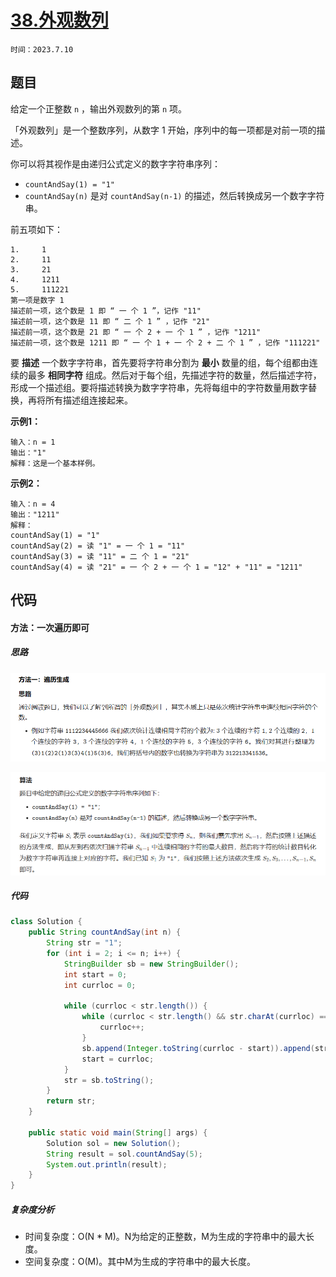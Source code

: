 # [38.外观数列](https://leetcode.cn/problems/count-and-say/)

`时间：2023.7.10`

## 题目

给定一个正整数 `n` ，输出外观数列的第 `n` 项。

「外观数列」是一个整数序列，从数字 1 开始，序列中的每一项都是对前一项的描述。

你可以将其视作是由递归公式定义的数字字符串序列：

- `countAndSay(1) = "1"`
- `countAndSay(n)` 是对 `countAndSay(n-1)` 的描述，然后转换成另一个数字字符串。

前五项如下：

```
1.     1
2.     11
3.     21
4.     1211
5.     111221
第一项是数字 1 
描述前一项，这个数是 1 即 “ 一 个 1 ”，记作 "11"
描述前一项，这个数是 11 即 “ 二 个 1 ” ，记作 "21"
描述前一项，这个数是 21 即 “ 一 个 2 + 一 个 1 ” ，记作 "1211"
描述前一项，这个数是 1211 即 “ 一 个 1 + 一 个 2 + 二 个 1 ” ，记作 "111221"
```

要 **描述** 一个数字字符串，首先要将字符串分割为 **最小** 数量的组，每个组都由连续的最多 **相同字符** 组成。然后对于每个组，先描述字符的数量，然后描述字符，形成一个描述组。要将描述转换为数字字符串，先将每组中的字符数量用数字替换，再将所有描述组连接起来。

**示例1：**

```
输入：n = 1
输出："1"
解释：这是一个基本样例。
```

**示例2：**

```
输入：n = 4
输出："1211"
解释：
countAndSay(1) = "1"
countAndSay(2) = 读 "1" = 一 个 1 = "11"
countAndSay(3) = 读 "11" = 二 个 1 = "21"
countAndSay(4) = 读 "21" = 一 个 2 + 一 个 1 = "12" + "11" = "1211"
```

## 代码

#### 方法：一次遍历即可

##### 思路

![1](pictures/1.png)

![2](pictures/2.png)

##### 代码

```java
class Solution {
    public String countAndSay(int n) {
        String str = "1";
        for (int i = 2; i <= n; i++) {
            StringBuilder sb = new StringBuilder();
            int start = 0;
            int currloc = 0;

            while (currloc < str.length()) {
                while (currloc < str.length() && str.charAt(currloc) == str.charAt(start)) {
                    currloc++;
                }
                sb.append(Integer.toString(currloc - start)).append(str.charAt(start));
                start = currloc;
            }
            str = sb.toString();
        }
        return str;
    }

    public static void main(String[] args) {
        Solution sol = new Solution();
        String result = sol.countAndSay(5);
        System.out.println(result);
    }
}
```

##### 复杂度分析

- 时间复杂度：O(N * M)。N为给定的正整数，M为生成的字符串中的最大长度。
- 空间复杂度：O(M)。其中M为生成的字符串中的最大长度。